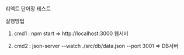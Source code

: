 리액트 단어장 테스트

실행방법

1. cmd1 : npm start  => http://localhost:3000 웹서버 

2. cmd2 : json-server --watch ./src/db/data.json --port 3001  => DB서버 

